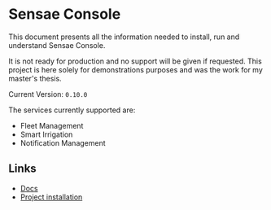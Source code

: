 # Sensae Console

This document presents all the information needed to install, run and understand Sensae Console.

It is not ready for production and no support will be given if requested.
This project is here solely for demonstrations purposes and was the work for my master's thesis.

Current Version: `0.10.0`

The services currently supported are:

- Fleet Management
- Smart Irrigation
- Notification Management

## Links

- [Docs](docs/README.md)
- [Project installation](project/README.md)
